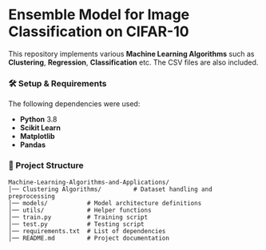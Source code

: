 # **Ensemble Model for Image Classification on CIFAR-10**  

This repository implements various **Machine Learning Algorithms** such as **Clustering**, **Regression**, **Classification** etc. The CSV files are also included.  

### **🛠️ Setup & Requirements**  
The following dependencies were used:  
- **Python** 3.8  
- **Scikit Learn**
- **Matplotlib** 
- **Pandas** 


### **📂 Project Structure**  
```
Machine-Learning-Algorithms-and-Applications/
│── Clustering Algorithms/         # Dataset handling and preprocessing
│── models/           # Model architecture definitions
│── utils/            # Helper functions
│── train.py          # Training script
│── test.py           # Testing script
│── requirements.txt  # List of dependencies
│── README.md         # Project documentation
```  
